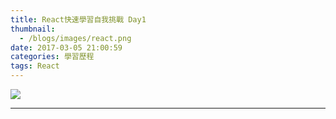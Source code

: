 ```yaml
---
title: React快速學習自我挑戰 Day1
thumbnail:
  - /blogs/images/react.png
date: 2017-03-05 21:00:59
categories: 學習歷程
tags: React
---
```

<img src="/blogs/images/react.png">

***
